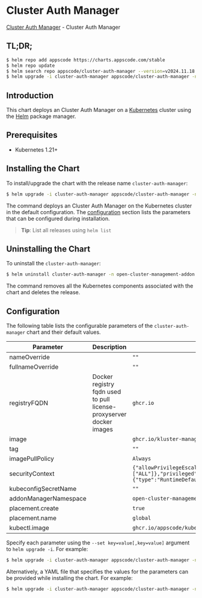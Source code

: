 # Cluster Auth Manager

[Cluster Auth Manager](https://github.com/kluster-manager/cluster-auth) - Cluster Auth Manager

## TL;DR;

```bash
$ helm repo add appscode https://charts.appscode.com/stable
$ helm repo update
$ helm search repo appscode/cluster-auth-manager --version=v2024.11.18
$ helm upgrade -i cluster-auth-manager appscode/cluster-auth-manager -n open-cluster-management-addon --create-namespace --version=v2024.11.18
```

## Introduction

This chart deploys an Cluster Auth Manager on a [Kubernetes](http://kubernetes.io) cluster using the [Helm](https://helm.sh) package manager.

## Prerequisites

- Kubernetes 1.21+

## Installing the Chart

To install/upgrade the chart with the release name `cluster-auth-manager`:

```bash
$ helm upgrade -i cluster-auth-manager appscode/cluster-auth-manager -n open-cluster-management-addon --create-namespace --version=v2024.11.18
```

The command deploys an Cluster Auth Manager on the Kubernetes cluster in the default configuration. The [configuration](#configuration) section lists the parameters that can be configured during installation.

> **Tip**: List all releases using `helm list`

## Uninstalling the Chart

To uninstall the `cluster-auth-manager`:

```bash
$ helm uninstall cluster-auth-manager -n open-cluster-management-addon
```

The command removes all the Kubernetes components associated with the chart and deletes the release.

## Configuration

The following table lists the configurable parameters of the `cluster-auth-manager` chart and their default values.

|       Parameter       |                             Description                             |                                                                                             Default                                                                                             |
|-----------------------|---------------------------------------------------------------------|-------------------------------------------------------------------------------------------------------------------------------------------------------------------------------------------------|
| nameOverride          |                                                                     | <code>""</code>                                                                                                                                                                                 |
| fullnameOverride      |                                                                     | <code>""</code>                                                                                                                                                                                 |
| registryFQDN          | Docker registry fqdn used to pull license-proxyserver docker images | <code>ghcr.io</code>                                                                                                                                                                            |
| image                 |                                                                     | <code>ghcr.io/kluster-manager/cluster-auth</code>                                                                                                                                               |
| tag                   |                                                                     | <code>""</code>                                                                                                                                                                                 |
| imagePullPolicy       |                                                                     | <code>Always</code>                                                                                                                                                                             |
| securityContext       |                                                                     | <code>{"allowPrivilegeEscalation":false,"capabilities":{"drop":["ALL"]},"privileged":false,"readOnlyRootFilesystem":true,"runAsNonRoot":true,"seccompProfile":{"type":"RuntimeDefault"}}</code> |
| kubeconfigSecretName  |                                                                     | <code>""</code>                                                                                                                                                                                 |
| addonManagerNamespace |                                                                     | <code>open-cluster-management-cluster-auth</code>                                                                                                                                               |
| placement.create      |                                                                     | <code>true</code>                                                                                                                                                                               |
| placement.name        |                                                                     | <code>global</code>                                                                                                                                                                             |
| kubectl.image         |                                                                     | <code>ghcr.io/appscode/kubectl-nonroot:1.31</code>                                                                                                                                              |


Specify each parameter using the `--set key=value[,key=value]` argument to `helm upgrade -i`. For example:

```bash
$ helm upgrade -i cluster-auth-manager appscode/cluster-auth-manager -n open-cluster-management-addon --create-namespace --version=v2024.11.18 --set registryFQDN=ghcr.io
```

Alternatively, a YAML file that specifies the values for the parameters can be provided while
installing the chart. For example:

```bash
$ helm upgrade -i cluster-auth-manager appscode/cluster-auth-manager -n open-cluster-management-addon --create-namespace --version=v2024.11.18 --values values.yaml
```
